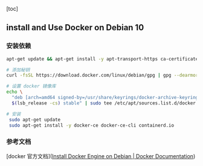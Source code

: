 [toc]

## install and Use Docker on Debian 10



### 安装依赖

```bash
apt-get update && apt-get install -y apt-transport-https ca-certificates curl gnupg2 lsb-release software-properties-common wget vim htop ncdu curl nethogs

# 添加秘钥
curl -fsSL https://download.docker.com/linux/debian/gpg | gpg --dearmor -o /usr/share/keyrings/docker-archive-keyring.gpg

# 设置 docker 镜像库
echo \
  "deb [arch=amd64 signed-by=/usr/share/keyrings/docker-archive-keyring.gpg] https://download.docker.com/linux/debian \
  $(lsb_release -cs) stable" | sudo tee /etc/apt/sources.list.d/docker.list > /dev/null

# 安装
 sudo apt-get update
 sudo apt-get install -y docker-ce docker-ce-cli containerd.io
```



### 参考文档

[docker 官方文档]([Install Docker Engine on Debian | Docker Documentation](https://docs.docker.com/engine/install/debian/))
